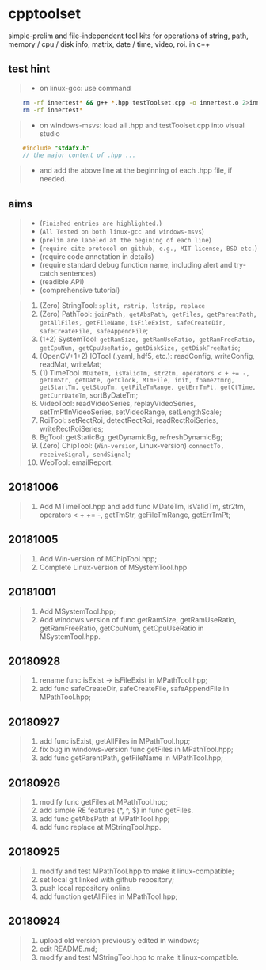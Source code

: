 # cpptoolset
simple-prelim and file-independent tool kits for operations of string, path, memory / cpu / disk info, matrix, date / time, video, roi. in c++

## test hint
> * on linux-gcc: use command 
```bash
	rm -rf innertest* && g++ *.hpp testToolset.cpp -o innertest.o 2>innertest-error.txt && ./innertest.o > innertest-report.out && vim innertest-report.out
	rm -rf innertest*
```

> * on windows-msvs: load all .hpp and testToolset.cpp into visual studio 
```cpp
	#include "stdafx.h"
	// the major content of .hpp ...
```
> * and add the above line at the beginning of each .hpp file, if needed.

## aims
> * (`Finished entries are highlighted.`)
> * (`All Tested on both linux-gcc and windows-msvs`)
> * (`prelim are labeled at the begining of each line`)
> * (`require cite protocol on github, e.g., MIT license, BSD etc.`)
> * (require code annotation in details)
> * (require standard debug function name, including alert and try-catch sentences)
> * (readible API)
> * (comprehensive tutorial)

> 1. (Zero) StringTool: `split, rstrip, lstrip, replace`
> 2. (Zero) PathTool: `joinPath, getAbsPath, getFiles, getParentPath, getAllFiles, getFileName,` `isFileExist, safeCreateDir, safeCreateFile, safeAppendFile`;
> 3. (1+2) SystemTool: `getRamSize, getRamUseRatio, getRamFreeRatio, getCpuNum, getCpuUseRatio, getDiskSize, getDiskFreeRatio`;
> 4. (OpenCV+1+2) IOTool (.yaml, hdf5, etc.): readConfig, writeConfig, readMat, writeMat;
> 5. (1) TimeTool :`MDateTm, isValidTm, str2tm, operators < + += -, getTmStr, getDate, getClock, MTmFile, init, fname2tmrg, getStartTm, getStopTm, getFileTmRange, getErrTmPt, getCtTime, getCurrDateTm`, sortByDateTm;
> 6. VideoTool: readVideoSeries, replayVideoSeries, setTmPtInVideoSeries, setVideoRange, setLengthScale;
> 7. RoiTool: setRectRoi, detectRectRoi, readRectRoiSeries, writeRectRoiSeries;
> 8. BgTool: getStaticBg, getDynamicBg, refreshDynamicBg;
> 9. (Zero) ChipTool: (`Win-version`, Linux-version) `connectTo, receiveSignal, sendSignal`;
> 10. WebTool: emailReport.

## 20181006
> 1. Add MTimeTool.hpp and add func MDateTm, isValidTm, str2tm, operators < + += -, getTmStr, geFileTmRange, getErrTmPt;

## 20181005
> 1. Add Win-version of MChipTool.hpp;
> 2. Complete Linux-version of MSystemTool.hpp

## 20181001
> 1. Add MSystemTool.hpp;
> 2. Add windows version of func getRamSize, getRamUseRatio, getRamFreeRatio, getCpuNum, getCpuUseRatio in MSystemTool.hpp.

## 20180928
> 1. rename func isExist -> isFileExist in MPathTool.hpp;
> 2. add func safeCreateDir, safeCreateFile, safeAppendFile in MPathTool.hpp;

## 20180927
> 1. add func isExist, getAllFiles in MPathTool.hpp;
> 2. fix bug in windows-version func getFiles in MPathTool.hpp;
> 3. add func getParentPath, getFileName in MPathTool.hpp;

## 20180926

> 1. modify func getFiles at MPathTool.hpp;
> 2. add simple RE features (*, ^, $) in func getFiles.
> 3. add func getAbsPath at MPathTool.hpp;
> 4. add func replace at MStringTool.hpp.

## 20180925

> 1. modify and test MPathTool.hpp to make it linux-compatible;
> 2. set local git linked with github repository;
> 3. push local repository online.
> 4. add function getAllFiles in MPathTool.hpp;

## 20180924

> 1. upload old version previously edited in windows;
> 2. edit README.md;
> 3. modify and test MStringTool.hpp to make it linux-compatible.
